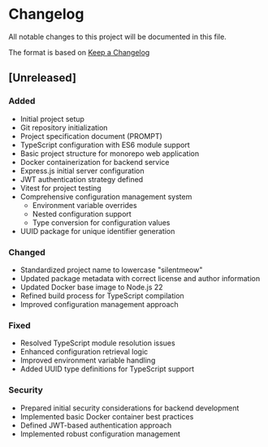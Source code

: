 # Changelog

All notable changes to this project will be documented in this file.

The format is based on [Keep a Changelog](https://keepachangelog.com/en/1.1.0/)

## [Unreleased]

### Added
- Initial project setup
- Git repository initialization
- Project specification document (PROMPT)
- TypeScript configuration with ES6 module support
- Basic project structure for monorepo web application
- Docker containerization for backend service
- Express.js initial server configuration
- JWT authentication strategy defined
- Vitest for project testing
- Comprehensive configuration management system
  - Environment variable overrides
  - Nested configuration support
  - Type conversion for configuration values
- UUID package for unique identifier generation

### Changed
- Standardized project name to lowercase "silentmeow"
- Updated package metadata with correct license and author information
- Updated Docker base image to Node.js 22
- Refined build process for TypeScript compilation
- Improved configuration management approach

### Fixed
- Resolved TypeScript module resolution issues
- Enhanced configuration retrieval logic
- Improved environment variable handling
- Added UUID type definitions for TypeScript support

### Security
- Prepared initial security considerations for backend development
- Implemented basic Docker container best practices
- Defined JWT-based authentication approach
- Implemented robust configuration management
